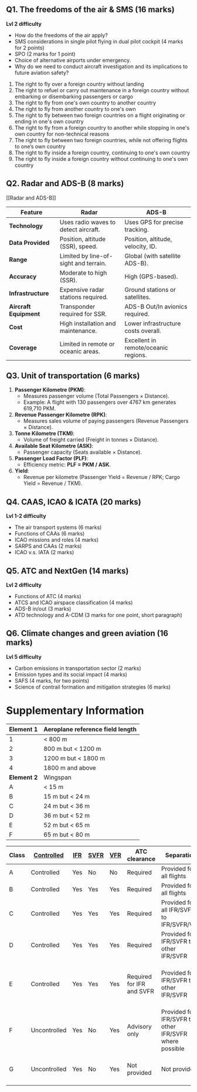 ## Q1. The freedoms of the air & SMS (16 marks)
**Lvl 2 difficulty**
- How do the freedoms of the air apply?
- SMS considerations in single pilot flying in dual pilot cockpit (4 marks for 2 points)
- SPO (2 marks for 1 point)
- Choice of alternative airports under emergency.
- Why do we need to conduct aircraft investigation and its implications to future aviation safety?
1. The right to fly over a foreign country without landing
2. The right to refuel or carry out maintenance in a foreign country without embarking or disembarking passengers or cargo
3. The right to fly from one's own country to another country
4. The right to fly from another country to one's own
5. The right to fly between two foreign countries on a flight originating or ending in one's own country
6. The right to fly from a foreign country to another while stopping in one's own country for non-technical reasons
7. The right to fly between two foreign countries, while not offering flights to one’s own country
8. The right to fly inside a foreign country, continuing to one's own country
9. The right to fly inside a foreign country without continuing to one's own country
## Q2. Radar and ADS-B (8 marks)
[[Radar and ADS-B]]

| Feature                | Radar                                 | ADS-B                                |
| ---------------------- | ------------------------------------- | ------------------------------------ |
| **Technology**         | Uses radio waves to detect aircraft.  | Uses GPS for precise tracking.       |
| **Data Provided**      | Position, altitude (SSR), speed.      | Position, altitude, velocity, ID.    |
| **Range**              | Limited by line-of-sight and terrain. | Global (with satellite ADS-B).       |
| **Accuracy**           | Moderate to high (SSR).               | High (GPS-based).                    |
| **Infrastructure**     | Expensive radar stations required.    | Ground stations or satellites.       |
| **Aircraft Equipment** | Transponder required for SSR.         | ADS-B Out/In avionics required.      |
| **Cost**               | High installation and maintenance.    | Lower infrastructure costs overall.  |
| **Coverage**           | Limited in remote or oceanic areas.   | Excellent in remote/oceanic regions. |

## Q3. Unit of transportation (6 marks)
1. **Passenger Kilometre (PKM)**:  
   - Measures passenger volume (Total Passengers × Distance).  
   - Example: A flight with 130 passengers over 4767 km generates 619,710 PKM.  
2. **Revenue Passenger Kilometre (RPK)**:  
   - Measures sales volume of paying passengers (Revenue Passengers × Distance).  
3. **Tonne Kilometre (TKM)**:  
   - Volume of freight carried (Freight in tonnes × Distance).  
4. **Available Seat Kilometre (ASK)**:  
   - Passenger capacity (Seats available × Distance).  
5. **Passenger Load Factor (PLF)**:  
   - Efficiency metric: **PLF = PKM / ASK**.  
6. **Yield**:  
   - Revenue per kilometre (Passenger Yield = Revenue / RPK; Cargo Yield = Revenue / TKM).  
## Q4. CAAS, ICAO & ICATA (20 marks)
**Lvl 1-2 difficulty**
- The air transport systems (6 marks)
- Functions of CAAs (6 marks)
- ICAO missions and roles (4 marks)
- SARPS and CAAs (2 marks)
- ICAO v.s. IATA (2 marks)
## Q5. ATC and NextGen (14 marks)
**Lvl 2 difficulty**
- Functions of ATC (4 marks)
- ATCS and ICAO airspace classification (4 marks)
- ADS-B in/out (3 marks)
- ATD technology and A-CDM (3 marks for one point, short paragraph)

## Q6. Climate changes and green aviation (16 marks) 
**Lvl 5 difficulty**
- Carbon emissions in transportation sector (2 marks)
- Emission types and its social impact (4 marks)
- SAFS (4 marks, for two points)
- Science of contrail formation and mitigation strategies (6 marks)
# Supplementary Information
| **Element 1** | Aeroplane reference field length |
| ------------- | -------------------------------- |
| 1             | < 800 m                          |
| 2             | 800 m but < 1200 m               |
| 3             | 1200 m but < 1800 m              |
| 4             | 1800 m and above                 |
| **Element 2** | Wingspan                         |
| A             | < 15 m                           |
| B             | 15 m but < 24 m                  |
| C             | 24 m but < 36 m                  |
| D             | 36 m but < 52 m                  |
| E             | 52 m but < 65 m                  |
| F             | 65 m but < 80 m                  |

| Class | [Controlled](https://en.wikipedia.org/wiki/Controlled_airspace "Controlled airspace") | [IFR](https://en.wikipedia.org/wiki/Instrument_flight_rules "Instrument flight rules") | [SVFR](https://en.wikipedia.org/wiki/Special_visual_flight_rules "Special visual flight rules") | [VFR](https://en.wikipedia.org/wiki/Visual_flight_rules "Visual flight rules") | ATC clearance             | Separation                                             | Traffic information                                 |
| ----- | ------------------------------------------------------------------------------------- | -------------------------------------------------------------------------------------- | ----------------------------------------------------------------------------------------------- | ------------------------------------------------------------------------------ | ------------------------- | ------------------------------------------------------ | --------------------------------------------------- |
| A     | Controlled                                                                            | Yes                                                                                    | No                                                                                              | No                                                                             | Required                  | Provided for all flights                               | N/A                                                 |
| B     | Controlled                                                                            | Yes                                                                                    | Yes                                                                                             | Yes                                                                            | Required                  | Provided for all flights                               | N/A                                                 |
| C     | Controlled                                                                            | Yes                                                                                    | Yes                                                                                             | Yes                                                                            | Required                  | Provided for all IFR/SVFR to IFR/SVFR/VFR              | Provided for all VFR                                |
| D     | Controlled                                                                            | Yes                                                                                    | Yes                                                                                             | Yes                                                                            | Required                  | Provided for IFR/SVFR to other IFR/SVFR                | Provided for all IFR and VFR                        |
| E     | Controlled                                                                            | Yes                                                                                    | Yes                                                                                             | Yes                                                                            | Required for IFR and SVFR | Provided for IFR/SVFR to other IFR/SVFR                | Provided for all IFR and VFR flights where possible |
| F     | Uncontrolled                                                                          | Yes                                                                                    | No                                                                                              | Yes                                                                            | Advisory only             | Provided for IFR/SVFR to other IFR/SVFR where possible | Provided where possible if requested                |
| G     | Uncontrolled                                                                          | Yes                                                                                    | No                                                                                              | Yes                                                                            | Not provided              | Not provided                                           | Provided where possible if requested                |
